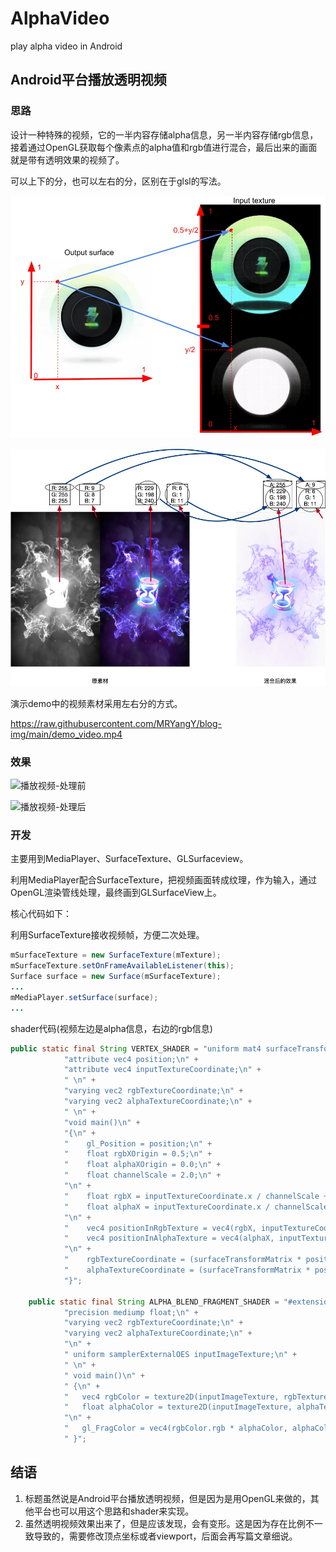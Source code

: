 # AlphaVideo
play alpha video in Android







## Android平台播放透明视频

### 思路

设计一种特殊的视频，它的一半内容存储alpha信息，另一半内容存储rgb信息，接着通过OpenGL获取每个像素点的alpha值和rgb值进行混合，最后出来的画面就是带有透明效果的视频了。

可以上下的分，也可以左右的分，区别在于glsl的写法。



![上下分](https://raw.githubusercontent.com/MRYangY/blog-img/main/alpha1.webp)



![左右分](https://raw.githubusercontent.com/MRYangY/blog-img/main/alpha2.png)



演示demo中的视频素材采用左右分的方式。

https://raw.githubusercontent.com/MRYangY/blog-img/main/demo_video.mp4



### 效果

![播放视频-处理前](https://raw.githubusercontent.com/MRYangY/blog-img/main/test-normal22.gif)



![播放视频-处理后](https://raw.githubusercontent.com/MRYangY/blog-img/main/test-alpha.gif)



### 开发

主要用到MediaPlayer、SurfaceTexture、GLSurfaceview。

利用MediaPlayer配合SurfaceTexture，把视频画面转成纹理，作为输入，通过OpenGL渲染管线处理，最终画到GLSurfaceView上。



核心代码如下：

利用SurfaceTexture接收视频帧，方便二次处理。

```java
mSurfaceTexture = new SurfaceTexture(mTexture);
mSurfaceTexture.setOnFrameAvailableListener(this);
Surface surface = new Surface(mSurfaceTexture);
...
mMediaPlayer.setSurface(surface);
...
```

shader代码(视频左边是alpha信息，右边的rgb信息)

```java
public static final String VERTEX_SHADER = "uniform mat4 surfaceTransformMatrix;\n" +
            "attribute vec4 position;\n" +
            "attribute vec4 inputTextureCoordinate;\n" +
            " \n" +
            "varying vec2 rgbTextureCoordinate;\n" +
            "varying vec2 alphaTextureCoordinate;\n" +
            " \n" +
            "void main()\n" +
            "{\n" +
            "    gl_Position = position;\n" +
            "    float rgbXOrigin = 0.5;\n" +
            "    float alphaXOrigin = 0.0;\n" +
            "    float channelScale = 2.0;\n" +
            "\n" +
            "    float rgbX = inputTextureCoordinate.x / channelScale + rgbXOrigin;\n" +
            "    float alphaX = inputTextureCoordinate.x / channelScale + alphaXOrigin;\n" +
            "\n" +
            "    vec4 positionInRgbTexture = vec4(rgbX, inputTextureCoordinate.y, inputTextureCoordinate.zw);\n" +
            "    vec4 positionInAlphaTexture = vec4(alphaX, inputTextureCoordinate.y , inputTextureCoordinate.zw);\n" +
            "\n" +
            "    rgbTextureCoordinate = (surfaceTransformMatrix * positionInRgbTexture).xy;\n" +
            "    alphaTextureCoordinate = (surfaceTransformMatrix * positionInAlphaTexture).xy;\n" +
            "}";

    public static final String ALPHA_BLEND_FRAGMENT_SHADER = "#extension GL_OES_EGL_image_external : require\n" +
            "precision mediump float;\n" +
            "varying vec2 rgbTextureCoordinate;\n" +
            "varying vec2 alphaTextureCoordinate;\n" +
            "\n" +
            " uniform samplerExternalOES inputImageTexture;\n" +
            " \n" +
            " void main()\n" +
            " {\n" +
            "   vec4 rgbColor = texture2D(inputImageTexture, rgbTextureCoordinate);\n" +
            "   float alphaColor = texture2D(inputImageTexture, alphaTextureCoordinate).g;\n" +
            "\n" +
            "   gl_FragColor = vec4(rgbColor.rgb * alphaColor, alphaColor);\n" +
            " }";
```



[DemoProjectLink]: https://github.com/MRYangY/AlphaVideo	"AlphaVideoDemo"



## 结语

1. 标题虽然说是Android平台播放透明视频，但是因为是用OpenGL来做的，其他平台也可以用这个思路和shader来实现。
2. 虽然透明视频效果出来了，但是应该发现，会有变形。这是因为存在比例不一致导致的，需要修改顶点坐标或者viewport，后面会再写篇文章细说。

